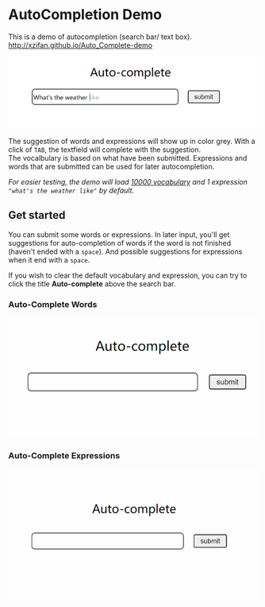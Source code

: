 # AutoCompletion Demo   
This is a demo of autocompletion (search bar/ text box).   http://xzifan.github.io/Auto_Complete-demo

![screenshot](./screenshot.jpg)  

The suggestion of words and expressions will show up in color grey. With a click of `TAB`, the textfield will complete with the suggestion.  
The vocalbulary is based on what have been submitted. Expressions and words that are submitted can be used for later autocompletion.    

<em>For easier testing, the demo will load [10000 vocabulary](https://raw.githubusercontent.com/first20hours/google-10000-english/master/google-10000-english-no-swears.txt) and 1 expression `"what's the weather like"` by default.</em>  

## Get started  
You can submit some words or expressions. In later input, you'll get suggestions for auto-completion of words if the word is not finished (haven't ended with a `space`). And possible suggestions for expressions when it end with a `space`.  

If you wish to clear the default vocabulary and expression, you can try to click the title **Auto-complete** above the search bar.  


### Auto-Complete Words  
![Auto-Complete Words](./words.gif)

### Auto-Complete Expressions  
![Auto-Complete Expressions](./expressions.gif)